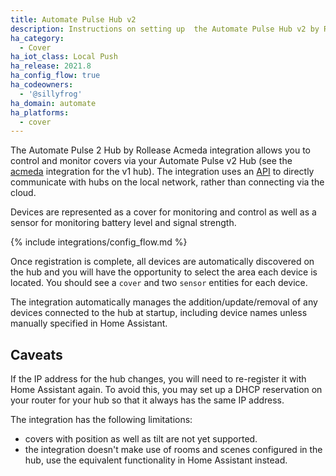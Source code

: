 ```yaml
---
title: Automate Pulse Hub v2
description: Instructions on setting up  the Automate Pulse Hub v2 by Rollease Acmeda within Home Assistant.
ha_category:
  - Cover
ha_iot_class: Local Push
ha_release: 2021.8
ha_config_flow: true
ha_codeowners:
  - '@sillyfrog'
ha_domain: automate
ha_platforms:
  - cover
---
```


The Automate Pulse 2 Hub by Rollease Acmeda integration allows you to control and monitor covers via your Automate Pulse v2 Hub (see the [acmeda](/integrations/acmeda) integration for the v1 hub). The integration uses an [API](https://pypi.org/project/aiopulse2/) to directly communicate with hubs on the local network, rather than connecting via the cloud.

Devices are represented as a cover for monitoring and control as well as a sensor for monitoring battery level and signal strength.


{% include integrations/config_flow.md %}

Once registration is complete, all devices are automatically discovered on the hub and you will have the opportunity to select the area each device is located. You should see a `cover` and two `sensor` entities for each device.

The integration automatically manages the addition/update/removal of any devices connected to the hub at startup, including device names unless manually specified in Home Assistant.

## Caveats

If the IP address for the hub changes, you will need to re-register it with Home Assistant again. To avoid this, you may set up a DHCP reservation on your router for your hub so that it always has the same IP address.

The integration has the following limitations:

- covers with position as well as tilt are not yet supported.
- the integration doesn't make use of rooms and scenes configured in the hub, use the equivalent functionality in Home Assistant instead.
